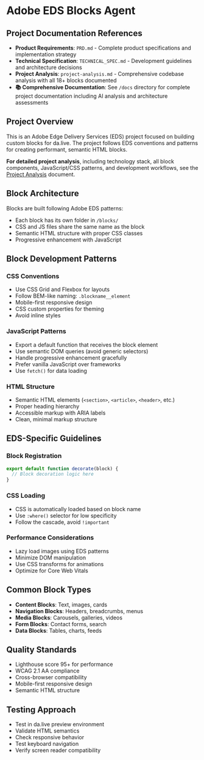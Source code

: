 # Adobe EDS Blocks Agent

## Project Documentation References
- **Product Requirements**: `PRD.md` - Complete product specifications and implementation strategy
- **Technical Specification**: `TECHNICAL_SPEC.md` - Development guidelines and architecture decisions
- **Project Analysis**: `project-analysis.md` - Comprehensive codebase analysis with all 18+ blocks documented
- **📚 Comprehensive Documentation**: See `/docs` directory for complete project documentation including AI analysis and architecture assessments

## Project Overview
This is an Adobe Edge Delivery Services (EDS) project focused on building custom blocks for da.live. The project follows EDS conventions and patterns for creating performant, semantic HTML blocks.

**For detailed project analysis**, including technology stack, all block components, JavaScript/CSS patterns, and development workflows, see the [Project Analysis](./project-analysis.md) document.

## Block Architecture
Blocks are built following Adobe EDS patterns:
- Each block has its own folder in `/blocks/`
- CSS and JS files share the same name as the block
- Semantic HTML structure with proper CSS classes
- Progressive enhancement with JavaScript

## Block Development Patterns

### CSS Conventions
- Use CSS Grid and Flexbox for layouts
- Follow BEM-like naming: `.blockname__element`
- Mobile-first responsive design
- CSS custom properties for theming
- Avoid inline styles

### JavaScript Patterns
- Export a default function that receives the block element
- Use semantic DOM queries (avoid generic selectors)
- Handle progressive enhancement gracefully
- Prefer vanilla JavaScript over frameworks
- Use `fetch()` for data loading

### HTML Structure
- Semantic HTML elements (`<section>`, `<article>`, `<header>`, etc.)
- Proper heading hierarchy
- Accessible markup with ARIA labels
- Clean, minimal markup structure

## EDS-Specific Guidelines

### Block Registration
```javascript
export default function decorate(block) {
  // Block decoration logic here
}
```

### CSS Loading
- CSS is automatically loaded based on block name
- Use `:where()` selector for low specificity
- Follow the cascade, avoid `!important`

### Performance Considerations
- Lazy load images using EDS patterns
- Minimize DOM manipulation
- Use CSS transforms for animations
- Optimize for Core Web Vitals

## Common Block Types
- **Content Blocks**: Text, images, cards
- **Navigation Blocks**: Headers, breadcrumbs, menus
- **Media Blocks**: Carousels, galleries, videos
- **Form Blocks**: Contact forms, search
- **Data Blocks**: Tables, charts, feeds

## Quality Standards
- Lighthouse score 95+ for performance
- WCAG 2.1 AA compliance
- Cross-browser compatibility
- Mobile-first responsive design
- Semantic HTML structure

## Testing Approach
- Test in da.live preview environment
- Validate HTML semantics
- Check responsive behavior
- Test keyboard navigation
- Verify screen reader compatibility            